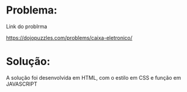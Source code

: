 # Problema:
Link do problrma

https://dojopuzzles.com/problems/caixa-eletronico/

# Solução:

A solução foi desenvolvida em HTML, com o estilo em CSS  e função em JAVASCRIPT
